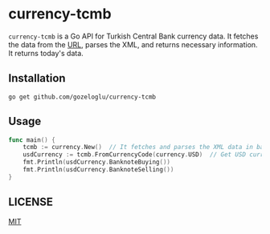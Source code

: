 # currency-tcmb

`currency-tcmb` is a Go API for Turkish Central Bank currency data. It fetches the data from the [URL](https://www.tcmb.gov.tr/kurlar/today.xml), 
parses the XML, and returns necessary information. It returns today's data. 

## Installation

```shell
go get github.com/gozeloglu/currency-tcmb
```

## Usage

```go
func main() {
    tcmb := currency.New()  // It fetches and parses the XML data in background
    usdCurrency := tcmb.FromCurrencyCode(currency.USD)  // Get USD currency against TRY  
    fmt.Println(usdCurrency.BanknoteBuying())
    fmt.Println(usdCurrency.BanknoteSelling())
}
```

## LICENSE
[MIT](LICENSE)